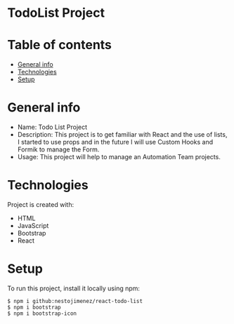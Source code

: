 # TodoList Project
# Table of contents
* [General info](#general-info)
* [Technologies](#technologies)
* [Setup](#setup)

# General info
* Name: Todo List Project
* Description: This project is to get familiar with React and the use of lists, I started to use props and in the future I will use Custom Hooks and Formik to manage the Form.
* Usage: This project will help to manage an Automation Team projects.
	
# Technologies
Project is created with:
* HTML
* JavaScript
* Bootstrap
* React

	
# Setup
To run this project, install it locally using npm:

```
$ npm i github:nestojimenez/react-todo-list
$ npm i bootstrap
$ npm i bootstrap-icon